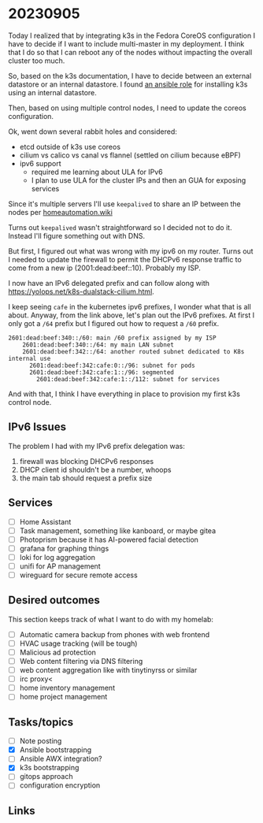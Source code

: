 # 20230905

Today I realized that by integrating k3s in the Fedora CoreOS configuration I have to decide if I want to include
multi-master in my deployment. I think that I do so that I can reboot any of the nodes without impacting the overall
cluster too much.

So, based on the k3s documentation, I have to decide between an external datastore or an internal datastore. I found [an
ansible role][1] for installing k3s using an internal datastore.

Then, based on using multiple control nodes, I need to update the coreos configuration.

Ok, went down several rabbit holes and considered:

* etcd outside of k3s use coreos
* cilium vs calico vs canal vs flannel (settled on cilium because eBPF)
* ipv6 support
  * required me learning about ULA for IPv6
  * I plan to use ULA for the cluster IPs and then an GUA for exposing services

Since it's multiple servers I'll use `keepalived` to share an IP between the nodes per [homeautomation.wiki][2]

Turns out `keepalived` wasn't straightforward so I decided not to do it. Instead I'll figure something out with DNS.

But first, I figured out what was wrong with my ipv6 on my router. Turns out I needed to update the firewall to permit
the DHCPv6 response traffic to come from a new ip (2001:dead:beef::10). Probably my ISP.

I now have an IPv6 delegated prefix and can follow along with <https://yolops.net/k8s-dualstack-cilium.html>.

I keep seeing `cafe` in the kubernetes ipv6 prefixes, I wonder what that is all about. Anyway, from the link above,
let's plan out the IPv6 prefixes. At first I only got a `/64` prefix but I figured out how to request a `/60` prefix.

    2601:dead:beef:340::/60: main /60 prefix assigned by my ISP
        2601:dead:beef:340::/64: my main LAN subnet
        2601:dead:beef:342::/64: another routed subnet dedicated to K8s internal use
          2601:dead:beef:342:cafe:0::/96: subnet for pods
          2601:dead:beef:342:cafe:1::/96: segmented
            2601:dead:beef:342:cafe:1::/112: subnet for services

And with that, I think I have everything in place to provision my first k3s control node.

## IPv6 Issues

The problem I had with my IPv6 prefix delegation was:

1. firewall was blocking DHCPv6 responses
2. DHCP client id shouldn't be a number, whoops
3. the main tab should request a prefix size

## Services

* [ ] Home Assistant
* [ ] Task management, something like kanboard, or maybe gitea
* [ ] Photoprism because it has AI-powered facial detection
* [ ] grafana for graphing things
* [ ] loki for log aggregation
* [ ] unifi for AP management
* [ ] wireguard for secure remote access

## Desired outcomes

This section keeps track of what I want to do with my homelab:

* [ ] Automatic camera backup from phones with web frontend
* [ ] HVAC usage tracking (will be tough)
* [ ] Malicious ad protection
* [ ] Web content filtering via DNS filtering
* [ ] web content aggregation like with tinytinyrss or similar
* [ ] irc proxy<
* [ ] home inventory management
* [ ] home project management

## Tasks/topics

* [ ] Note posting
* [x] Ansible bootstrapping
* [ ] Ansible AWX integration?
* [x] k3s bootstrapping
* [ ] gitops approach
* [ ] configuration encryption

## Links

[1]: https://github.com/k3s-io/k3s-ansible/pull/97/files
[2]: https://homeautomation.wiki/kubernetes-homelab-with-k3s-and-raspberry-pi-4/
